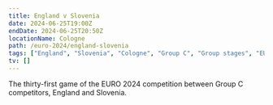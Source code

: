 ```yaml
---
title: England v Slovenia
date: 2024-06-25T19:00Z
endDate: 2024-06-25T20:50Z
locationName: Cologne
path: /euro-2024/england-slovenia
tags: ["England", "Slovenia", "Cologne", "Group C", "Group stages", "EURO 2024"]
tv: []
---
```


The thirty-first game of the EURO 2024 competition between Group C competitors, England and Slovenia.

